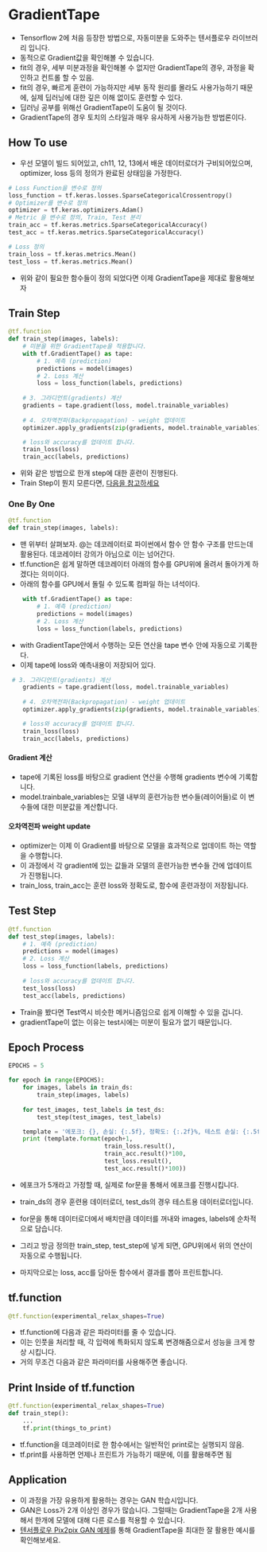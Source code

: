 # GradientTape
* Tensorflow 2에 처음 등장한 방법으로, 자동미분을 도와주는 텐서플로우 라이브러리 입니다.
* 동적으로 Gradient값을 확인해볼 수 있습니다.
* fit의 경우, 세부 미분과정을 확인해볼 수 없지만 GradientTape의 경우, 과정을 확인하고 컨트롤 할 수 있음.
* fit의 경우, 빠르게 훈련이 가능하지만 세부 동작 원리를 몰라도 사용가능하기 때문에, 실제 딥러닝에 대한 깊은 이해 없이도 훈련할 수 있다.
* 딥러닝 공부를 위해선 GradientTape이 도움이 될 것이다. 
* GradientTape의 경우 토치의 스타일과 매우 유사하게 사용가능한 방법론이다. 

## How To use
* 우선 모델이 빌드 되어있고, ch11, 12, 13에서 배운 데이터로더가 구비되어있으며, optimizer, loss 등의 정의가 완료된 상태임을 가정한다.

```python
# Loss Function을 변수로 정의
loss_function = tf.keras.losses.SparseCategoricalCrossentropy()
# Optimizer를 변수로 정의
optimizer = tf.keras.optimizers.Adam()
# Metric 을 변수로 정의, Train, Test 분리
train_acc = tf.keras.metrics.SparseCategoricalAccuracy()
test_acc = tf.keras.metrics.SparseCategoricalAccuracy() 

# Loss 정의
train_loss = tf.keras.metrics.Mean()
test_loss = tf.keras.metrics.Mean()
```

* 위와 같이 필요한 함수들이 정의 되었다면 이제 GradientTape을 제대로 활용해보자

## Train Step
```python
@tf.function
def train_step(images, labels):
    # 미분을 위한 GradientTape을 적용합니다.
    with tf.GradientTape() as tape:
        # 1. 예측 (prediction)
        predictions = model(images)
        # 2. Loss 계산
        loss = loss_function(labels, predictions)
    
    # 3. 그라디언트(gradients) 계산
    gradients = tape.gradient(loss, model.trainable_variables)
    
    # 4. 오차역전파(Backpropagation) - weight 업데이트
    optimizer.apply_gradients(zip(gradients, model.trainable_variables))

    # loss와 accuracy를 업데이트 합니다.
    train_loss(loss)
    train_acc(labels, predictions)
```
* 위와 같은 방법으로 한개 step에 대한 훈련이 진행된다.
* Train Step이 뭔지 모른다면, [다음을 참고하세요](https://github.com/KorKite/study-keras-basic/tree/main/contents/special-session)

### One By One
```python
@tf.function
def train_step(images, labels):
```
* 맨 위부터 살펴보자. @는 데코레이터로 파이썬에서 함수 안 함수 구조를 만드는데 활용된다. 데코레이터 강의가 아님으로 이는 넘어간다.
* tf.function은 쉽게 말하면 데코레이터 아래의 함수를 GPU위에 올려서 돌아가게 하겠다는 의미이다.
* 아래의 함수를 GPU에서 돌릴 수 있도록 컴파일 하는 녀석이다.

```python
    with tf.GradientTape() as tape:
        # 1. 예측 (prediction)
        predictions = model(images)
        # 2. Loss 계산
        loss = loss_function(labels, predictions)
```
* with GradientTape안에서 수행하는 모든 연산을 tape 변수 안에 자동으로 기록한다.
* 이제 tape에 loss와 예측내용이 저장되어 있다.


```python
 # 3. 그라디언트(gradients) 계산
    gradients = tape.gradient(loss, model.trainable_variables)
    
    # 4. 오차역전파(Backpropagation) - weight 업데이트
    optimizer.apply_gradients(zip(gradients, model.trainable_variables))

    # loss와 accuracy를 업데이트 합니다.
    train_loss(loss)
    train_acc(labels, predictions)
```
#### Gradient 계산
* tape에 기록된 loss를 바탕으로 gradient 연산을 수행해 gradients 변수에 기록합니다.
* model.trainbale_variables는 모델 내부의 훈련가능한 변수들(레이어들)로 이 변수들에 대한 미분값을 계산합니다.

#### 오차역전파 weight update
* optimizer는 이제 이 Gradient를 바탕으로 모델을 효과적으로 업데이트 하는 역할을 수행합니다.
* 이 과정에서 각 gradient에 있는 값들과 모델의 훈련가능한 변수들 간에 업데이트가 진행됩니다.
* train_loss, train_acc는 훈련 loss와 정확도로, 함수에 훈련과정이 저장됩니다.


## Test Step
```python
@tf.function
def test_step(images, labels):
    # 1. 예측 (prediction)
    predictions = model(images)
    # 2. Loss 계산
    loss = loss_function(labels, predictions)
    
    # loss와 accuracy를 업데이트 합니다.
    test_loss(loss)
    test_acc(labels, predictions)
```

* Train을 봤다면 Test역시 비슷한 메커니즘임으로 쉽게 이해할 수 있을 겁니다.
* gradientTape이 없는 이유는 test시에는 미분이 필요가 없기 때문입니다.


## Epoch Process
```python
EPOCHS = 5

for epoch in range(EPOCHS):
    for images, labels in train_ds:
        train_step(images, labels)
        
    for test_images, test_labels in test_ds:
        test_step(test_images, test_labels)

    template = '에포크: {}, 손실: {:.5f}, 정확도: {:.2f}%, 테스트 손실: {:.5f}, 테스트 정확도: {:.2f}%'
    print (template.format(epoch+1,
                           train_loss.result(),
                           train_acc.result()*100,
                           test_loss.result(),
                           test_acc.result()*100))
```
* 에포크가 5개라고 가정할 때, 실제로 for문을 통해서 에포크를 진행시킵니다.
* train_ds의 경우 훈련용 데이터로더, test_ds의 경우 테스트용 데이터로더입니다.
* for문을 통해 데이터로더에서 배치만큼 데이터를 꺼내와 images, labels에 순차적으로 담습니다.
* 그리고 방금 정의한 train_step, test_step에 넣게 되면, GPU위에서 위의 연산이 자동으로 수행됩니다.

* 마지막으로는 loss, acc를 담아둔 함수에서 결과를 뽑아 프린트합니다.

## tf.function
```python
@tf.function(experimental_relax_shapes=True)
```
* tf.function에 다음과 같은 파라미터를 줄 수 있습니다. 
* 이는 인풋을 처리할 때, 각 입력에 특화되지 않도록 변경해줌으로서 성능을 크게 향상 시킵니다.
* 거의 무조건 다음과 같은 파라미터를 사용해주면 좋습니다.

## Print Inside of tf.function
```python
@tf.function(experimental_relax_shapes=True)
def train_step():
    ...
    tf.print(things_to_print)
```
* tf.function을 데코레이터로 한 함수에서는 일반적인 print로는 실행되지 않음.
* tf.print를 사용하면 언제나 프린트가 가능하기 때문에, 이를 활용해주면 됨

## Application
* 이 과정을 가장 유용하게 활용하는 경우는 GAN 학습시입니다.
* GAN은 Loss가 2개 이상인 경우가 많습니다. 그럴때는 GradientTape을 2개 사용해서 한개에 모델에 대해 다른 로스를 적용할 수 있습니다.
* [텐서플로우 Pix2pix GAN 예제](https://www.tensorflow.org/tutorials/generative/pix2pix?hl=ko)를 통해 GradientTape을 최대한 잘 활용한 예시를 확인해보세요.

